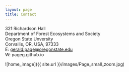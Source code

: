 ```yaml
--- 
layout: page
title: Contact
---
```


321 Richardson Hall  
Department of Forest Ecosystems and Society  
Oregon State Unversity  
Corvallis, OR, USA, 97333  
E: gerald.page@oregonstate.edu  
W: pageg.github.io  

![home_image]({{ site.url }}/images/Page_small_zoom.jpg)
